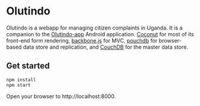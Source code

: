 # Olutindo

Olutindo is a webapp for managing citizen complaints in Uganda. It is a companion to the
[Olutindo-app](https://github.com/chrisekelley/olutindo-app) Android application.
[Coconut](http://chrisekelley.github.io/coconut/) for most of its front-end form rendering, [backbone.js](http://backbonejs.org) for MVC,
[pouchdb](http://pouchdb.com/) for browser-based data store and replication, and [CouchDB](http://couchdb.apache.org/) for the master data store.

## Get started

    npm install
    npm start

Open your browser to http://localhost:8000.

